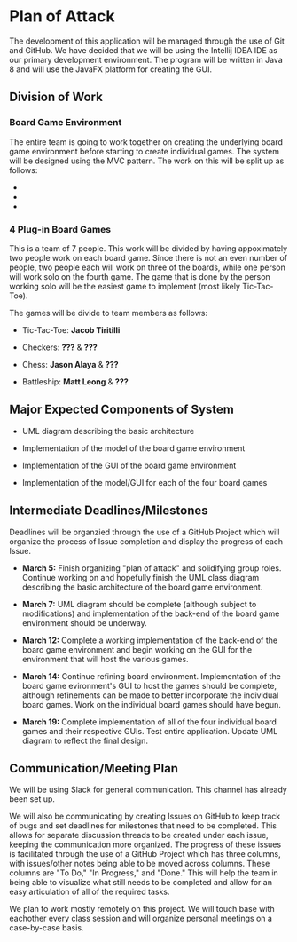 # Plan of Attack

The development of this application will be managed through the use of Git and GitHub. We have decided that we will be using the Intellij IDEA IDE as our primary development environment. The program will be written in Java 8 and will use the JavaFX platform for creating the GUI.

## Division of Work

### Board Game Environment

The entire team is going to work together on creating the underlying board game environment before starting to create individual games. The system will be designed using the MVC pattern. The work on this will be split up as follows:

- 

- 

- 

### 4 Plug-in Board Games

This is a team of 7 people. This work will be divided by having appoximately two people work on each board game. Since there is not an even number of people, two people each will work on three of the boards, while one person will work solo on the fourth game. The game that is done by the person working solo will be the easiest game to implement (most likely Tic-Tac-Toe).

The games will be divide to team members as follows:

- Tic-Tac-Toe: **Jacob Tiritilli**

- Checkers: **???** & **???**

- Chess: **Jason Alaya** & **???**

- Battleship: **Matt Leong** & **???**


## Major Expected Components of System

- UML diagram describing the basic architecture

- Implementation of the model of the board game environment

- Implementation of the GUI of the board game environment

- Implementation of the model/GUI for each of the four board games


## Intermediate Deadlines/Milestones

Deadlines will be organzied through the use of a GitHub Project which will organize the process of Issue completion and display the progress of each Issue.

- **March 5:** Finish organizing "plan of attack" and solidifying group roles. Continue working on and hopefully finish the UML class diagram describing the basic architecture of the board game environment.

- **March 7:** UML diagram should be complete (although subject to modifications) and implementation of the back-end of the board game environment should be underway.

- **March 12:** Complete a working implementation of the back-end of the board game environment and begin working on the GUI for the environment that will host the various games.

- **March 14:** Continue refining board environment. Implementation of the board game evironment's GUI to host the games should be complete, although refinements can be made to better incorporate the individual board games. Work on the individual board games should have begun.

- **March 19:** Complete implementation of all of the four individual board games and their respective GUIs. Test entire application. Update UML diagram to reflect the final design.


## Communication/Meeting Plan

We will be using Slack for general communication. This channel has already been set up.

We will also be communicating by creating Issues on GitHub to keep track of bugs and set deadlines for milestones that need to be completed. This allows for separate discussion threads to be created under each issue, keeping the communication more organized. The progress of these issues is facilitated through the use of a GitHub Project which has three columns, with issues/other notes being able to be moved across columns. These columns are "To Do," "In Progress," and "Done." This will help the team in being able to visualize what still needs to be completed and allow for an easy articulation of all of the required tasks.

We plan to work mostly remotely on this project. We will touch base with eachother every class session and will organize personal meetings on a case-by-case basis.
